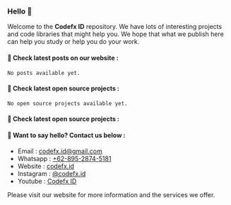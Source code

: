 ### Hello 👋

Welcome to the **Codefx ID** repository. We have lots of interesting projects and code libraries that might help you. We hope that what we publish here can help you study or help you do your work.

#### 📢 Check latest posts on our website :
    No posts available yet.

#### 📢 Check latest open source projects :
    No open source projects available yet.

#### 📢 Check latest open source projects :

#### 📢 Want to say hello? Contact us below :
- Email : codefx.id@gmail.com
- Whatsapp : [+62-895-2874-5181](https://api.whatsapp.com/send/?phone=6289528745181)
- Website : [codefx.id](https://codefx.id)
- Instagram : [@codefx.id](https://instagram.com/codefx.id)
- Youtube : [Codefx ID](https://www.youtube.com/channel/UCfw5IKpclODGvUl3B8gdTbw)

Please visit our website for more information and the services we offer.